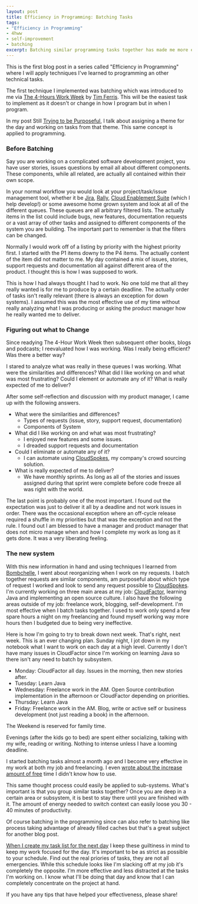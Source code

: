 ```yaml
---
layout: post
title: Efficiency in Programming: Batching Tasks
tags:
- "Efficiency in Programming"
- 4hww
- self-improvement
- batching
excerpt: Batching similar programming tasks together has made me more efficient with my time.
---
```


This is the first blog post in a series called "Efficiency in Programming" where I will apply techniques I've learned to programming an other technical tasks.

The first technique I implemented was batching which was introduced to me via [The 4-Hours Work Week](http://fourhourworkweek.com/) by [Tim Ferris](http://www.fourhourworkweek.com/blog/about/).  This will be the easiest task to implement as it doesn't or change in how I program but in when I program.

In my post Still [Trying to be Purposeful](http://indytechcook.com/still-trying-to-be-purposeful/), I talk about assigning a theme for the day and working on tasks from that theme.  This same concept  is applied to programming.

### Before Batching

Say you are working on a complicated software development project, you have user stories, issues questions by email all about different components.  These components, while all related, are actually all contained within their own scope.

In your normal workflow you would look at your project/task/issue management tool, whether it be [Jira](https://www.atlassian.com/software/jira), [Rally](http://www.rallydev.com/), [Cloud Enablement Suite](http://appirio.com/technology/cloud-enablement-suite/) (which I help develop!) or some awesome home grown system and look at all of the different queues.  These queues are all arbitrary filtered lists.  The actually items in the list could include bugs, new features, documentation requests or a vast array of other tasks and assigned to different components of the system you are building.  The important part to remember is that the filters can be changed.

Normally I would work off of a listing by priority with the highest priority first.  I started with the P1 items downy to the P4 items.  The actually content of the item did not matter to me.  My day contained a mix of issues, stories, support requests and documentation all against different area of the product.  I thought this is how I was supposed to work.  

This is how I had always thought I had to work.  No one told me that all they really wanted is for me to produce by a certain deadline.  The actually order of tasks isn't really relevant (there is always an exception for down systems).  I assumed this was the most effective use of my time without really analyzing what I was producing or asking the product manager how he really wanted me to deliver.

### Figuring out what to Change

Since readying The 4-Hour Work Week then subsequent other books, blogs and podcasts; I reevaluated how I was working.  Was I really being efficient?  Was there a better way?

I stared to analyze what was really in these queues I was working.  What were the similarities and differences?  What did I like working on and what was most frustrating?  Could I element or automate any of it?  What is really expected of me to deliver?

After some self-reflection and discussion with my product manager, I came up with the following answers.

* What were the similarities and differences?
    * Types of requests (issue, story, support request, documentation)
    * Components of System
* What did I like working on and what was most frustrating?
    * I enjoyed new features and some issues.
    * I dreaded support requests and documentation
* Could I eliminate or automate any of it?
    * I can automate using [CloudSpokes](http://www.cloudspokes.com/), my company's crowd sourcing solution.
* What is really expected of me to deliver?
    * We have monthly sprints.  As long as all of the stories and issues assigned during that sprint were complete before code freeze all was right with the world.
    
The last point is probably one of the most important.  I found out the expectation was just to deliver it all by a deadline and not work issues in order.  There was the occasional exception where an off-cycle release required a shuffle in my priorities but that was the exception and not the rule.  I found out I am blessed to have a manager and product manager that does not micro manage when and how I complete my work as long as it gets done.  It was a very liberating feeling.

### The new system

With this new information in hand and using techniques I learned from [Bombchelle](http://www.bombchelle.com/2012/how-to-manage-your-time-energy-when-its-split/), I went about reorganizing when I work on my requests.  I batch together requests are similar components, am purposeful about which type of request I worked and look to send any request possible to [CloudSpokes](http://www.cloudspokes.com/).  I'm currently working on three main areas at my job:  [CloudFactor](http://www.cloudfactorapp.com/), learning Java and implementing an open source culture.  I also have the following areas outside of my job: freelance work, blogging, self-development.  I'm most effective when I batch tasks together.  I used to work only spend a few spare hours a night on my freelancing and found myself working way more hours then I budgeted due to being very ineffective.  

Here is how I'm going to try to break down next week.  That's right, next week.  This is an ever changing plan.  Sunday night, I jot down in my notebook what I want to work on each day at a high level. Currently I don't have many issues in CloudFactor since I'm working on learning Java so there isn't any need to batch by subsystem.

* Monday:  CloudFactor all day. Issues in the morning, then new stories after.
* Tuesday:  Learn Java
* Wednesday: Freelance work in the AM.  Open Source contribution implementation in the afternoon or CloudFactor depending on priorities. 
* Thursday: Learn Java
* Friday:  Freelance work in the AM.  Blog, write or active self or business development (not just reading a book) in the afternoon.

The Weekend is reserved for family time.  

Evenings (after the kids go to bed) are spent either socializing, talking with my wife, reading or writing.  Nothing to intense unless I have a looming deadline.

I started batching tasks almost a month ago and I become very effective in my work at both my job and freelancing.  I even [wrote about the increase amount of free](http://indytechcook.com/d-definition/) time I didn't know how to use.

This same thought process could easily be applied to sub-systems.  What's important is that you group similar tasks together?  Once you are deep in a certain area or subsystem, it is best to stay there until you are finished with it.  The amount of energy needed to switch context can easily loose you 30 - 40 minutes of productivity.

Of course batching in the programming since can also refer to batching like process taking advantage of already filled caches but that's a great subject for another blog post.

[When I create my task list for the next day](http://indytechcook.com/still-trying-to-be-purposeful/) I keep these guiltiness in mind to keep my work focused for the day.  It's important to be as strict as possible to your schedule.  Find out the real priories of tasks, they are not all emergencies.  While this schedule looks like I'm slacking off at my job it's completely the opposite.  I'm more effective and less distracted at the tasks I'm working on.  I know what I'll be doing that day and know that I can completely concentrate on the project at hand.

If you have any tips that have helped your effectiveness, please share!


    




